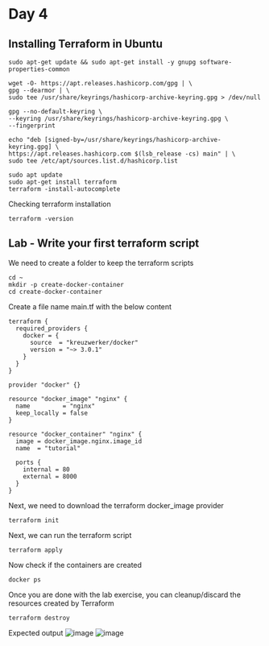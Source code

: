 # Day 4

## Installing Terraform in Ubuntu
```
sudo apt-get update && sudo apt-get install -y gnupg software-properties-common

wget -O- https://apt.releases.hashicorp.com/gpg | \
gpg --dearmor | \
sudo tee /usr/share/keyrings/hashicorp-archive-keyring.gpg > /dev/null

gpg --no-default-keyring \
--keyring /usr/share/keyrings/hashicorp-archive-keyring.gpg \
--fingerprint

echo "deb [signed-by=/usr/share/keyrings/hashicorp-archive-keyring.gpg] \
https://apt.releases.hashicorp.com $(lsb_release -cs) main" | \
sudo tee /etc/apt/sources.list.d/hashicorp.list

sudo apt update
sudo apt-get install terraform
terraform -install-autocomplete
```

Checking terraform installation
```
terraform -version
```

## Lab - Write your first terraform script

We need to create a folder to keep the terraform scripts
```
cd ~
mkdir -p create-docker-container
cd create-docker-container
```

Create a file name main.tf with the below content
```
terraform {
  required_providers {
    docker = {
      source  = "kreuzwerker/docker"
      version = "~> 3.0.1"
    }
  }
}

provider "docker" {}

resource "docker_image" "nginx" {
  name         = "nginx"
  keep_locally = false
}

resource "docker_container" "nginx" {
  image = docker_image.nginx.image_id
  name  = "tutorial"

  ports {
    internal = 80
    external = 8000
  }
}
```

Next, we need to download the terraform docker_image provider 
```
terraform init
```

Next, we can run the terraform script
```
terraform apply
```

Now check if the containers are created
```
docker ps
```

Once you are done with the lab exercise, you can cleanup/discard the resources created by Terraform 
```
terraform destroy
```

Expected output
![image](https://github.com/user-attachments/assets/f0a706d1-b4cf-495f-ac7d-d338bbacffea)
![image](https://github.com/user-attachments/assets/fd61166a-c26a-4c03-bcbe-18709b0f7cb9)


